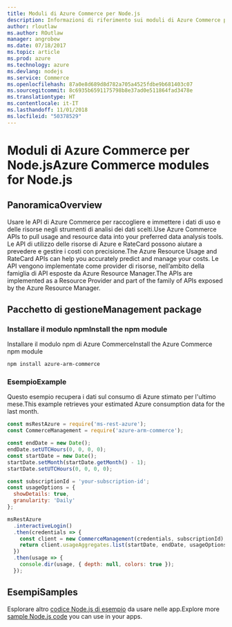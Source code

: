 ```yaml
---
title: Moduli di Azure Commerce per Node.js
description: Informazioni di riferimento sui moduli di Azure Commerce per Node.js
author: rloutlaw
ms.author: ROutlaw
manager: angrobew
ms.date: 07/18/2017
ms.topic: article
ms.prod: azure
ms.technology: azure
ms.devlang: nodejs
ms.service: Commerce
ms.openlocfilehash: 87a0e8d689d8d782a705a4525fdbe9b681403c07
ms.sourcegitcommit: 8c6935b6591175798b8e37ad0e511864fad3478e
ms.translationtype: HT
ms.contentlocale: it-IT
ms.lasthandoff: 11/01/2018
ms.locfileid: "50378529"
---
```

# <a name="azure-commerce-modules-for-nodejs"></a><span data-ttu-id="c846c-103">Moduli di Azure Commerce per Node.js</span><span class="sxs-lookup"><span data-stu-id="c846c-103">Azure Commerce modules for Node.js</span></span>

## <a name="overview"></a><span data-ttu-id="c846c-104">Panoramica</span><span class="sxs-lookup"><span data-stu-id="c846c-104">Overview</span></span>

<span data-ttu-id="c846c-105">Usare le API di Azure Commerce per raccogliere e immettere i dati di uso e delle risorse negli strumenti di analisi dei dati scelti.</span><span class="sxs-lookup"><span data-stu-id="c846c-105">Use Azure Commerce APIs to pull usage and resource data into your preferred data analysis tools.</span></span> <span data-ttu-id="c846c-106">Le API di utilizzo delle risorse di Azure e RateCard possono aiutare a prevedere e gestire i costi con precisione.</span><span class="sxs-lookup"><span data-stu-id="c846c-106">The Azure Resource Usage and RateCard APIs can help you accurately predict and manage your costs.</span></span> <span data-ttu-id="c846c-107">Le API vengono implementate come provider di risorse, nell’ambito della famiglia di API esposte da Azure Resource Manager.</span><span class="sxs-lookup"><span data-stu-id="c846c-107">The APIs are implemented as a Resource Provider and part of the family of APIs exposed by the Azure Resource Manager.</span></span>

## <a name="management-package"></a><span data-ttu-id="c846c-108">Pacchetto di gestione</span><span class="sxs-lookup"><span data-stu-id="c846c-108">Management package</span></span>

### <a name="install-the-npm-module"></a><span data-ttu-id="c846c-109">Installare il modulo npm</span><span class="sxs-lookup"><span data-stu-id="c846c-109">Install the npm module</span></span>

<span data-ttu-id="c846c-110">Installare il modulo npm di Azure Commerce</span><span class="sxs-lookup"><span data-stu-id="c846c-110">Install the Azure Commerce npm module</span></span>

```bash
npm install azure-arm-commerce
```

### <a name="example"></a><span data-ttu-id="c846c-111">Esempio</span><span class="sxs-lookup"><span data-stu-id="c846c-111">Example</span></span>

<span data-ttu-id="c846c-112">Questo esempio recupera i dati sul consumo di Azure stimato per l'ultimo mese.</span><span class="sxs-lookup"><span data-stu-id="c846c-112">This example retrieves your estimated Azure consumption data for the last month.</span></span>

```javascript
const msRestAzure = require('ms-rest-azure');
const CommerceManagement = require('azure-arm-commerce');

const endDate = new Date();
endDate.setUTCHours(0, 0, 0, 0);
const startDate = new Date();
startDate.setMonth(startDate.getMonth() - 1);
startDate.setUTCHours(0, 0, 0, 0);

const subscriptionId = 'your-subscription-id';
const usageOptions = {
  showDetails: true,
  granularity: 'Daily'
};

msRestAzure
  .interactiveLogin()
  .then(credentials => {
    const client = new CommerceManagement(credentials, subscriptionId);
    return client.usageAggregates.list(startDate, endDate, usageOptions);
  })
  .then(usage => {
    console.dir(usage, { depth: null, colors: true });
  });
```

## <a name="samples"></a><span data-ttu-id="c846c-113">Esempi</span><span class="sxs-lookup"><span data-stu-id="c846c-113">Samples</span></span>

<span data-ttu-id="c846c-114">Esplorare altro [codice Node.js di esempio](https://azure.microsoft.com/resources/samples/?platform=nodejs) da usare nelle app.</span><span class="sxs-lookup"><span data-stu-id="c846c-114">Explore more [sample Node.js code](https://azure.microsoft.com/resources/samples/?platform=nodejs) you can use in your apps.</span></span>

